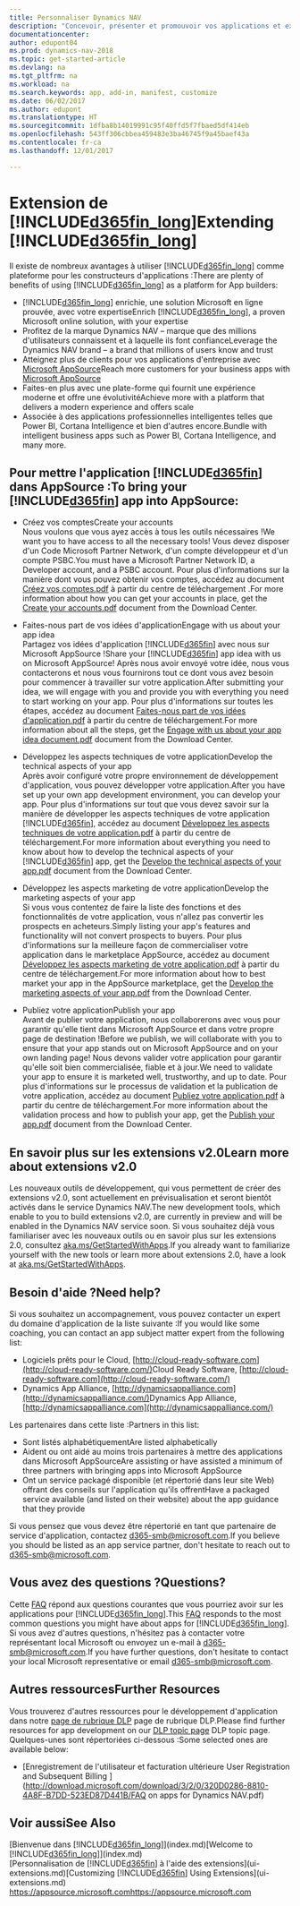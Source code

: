 ```yaml
---
title: Personnaliser Dynamics NAV
description: "Concevoir, présenter et promouvoir vos applications et extensions pour Dynamics NAV."
documentationcenter: 
author: edupont04
ms.prod: dynamics-nav-2018
ms.topic: get-started-article
ms.devlang: na
ms.tgt_pltfrm: na
ms.workload: na
ms.search.keywords: app, add-in, manifest, customize
ms.date: 06/02/2017
ms.author: edupont
ms.translationtype: HT
ms.sourcegitcommit: 1dfba8b14019991c95f40ffd5f7fbaed5df414eb
ms.openlocfilehash: 543ff306cbbea459483e3ba46745f9a45baef43a
ms.contentlocale: fr-ca
ms.lasthandoff: 12/01/2017

---
```

# <a name="extending-included365finlongincludesd365finlongmdmd"></a><span data-ttu-id="e7b87-103">Extension de [!INCLUDE[d365fin_long](includes/d365fin_long_md.md)]</span><span class="sxs-lookup"><span data-stu-id="e7b87-103">Extending [!INCLUDE[d365fin_long](includes/d365fin_long_md.md)]</span></span>
<span data-ttu-id="e7b87-104">Il existe de nombreux avantages à utiliser [!INCLUDE[d365fin_long](includes/d365fin_long_md.md)] comme plateforme pour les constructeurs d'applications :</span><span class="sxs-lookup"><span data-stu-id="e7b87-104">There are plenty of benefits of using [!INCLUDE[d365fin_long](includes/d365fin_long_md.md)] as a platform for App builders:</span></span>

* <span data-ttu-id="e7b87-105">[!INCLUDE[d365fin_long](includes/d365fin_long_md.md)] enrichie, une solution Microsoft en ligne prouvée, avec votre expertise</span><span class="sxs-lookup"><span data-stu-id="e7b87-105">Enrich [!INCLUDE[d365fin_long](includes/d365fin_long_md.md)], a proven Microsoft online solution, with your expertise</span></span>  
* <span data-ttu-id="e7b87-106">Profitez de la marque Dynamics NAV – marque que des millions d'utilisateurs connaissent et à laquelle ils font confiance</span><span class="sxs-lookup"><span data-stu-id="e7b87-106">Leverage the Dynamics NAV brand – a brand that millions of users know and trust</span></span>  
* <span data-ttu-id="e7b87-107">Atteignez plus de clients pour vos applications d'entreprise avec [Microsoft AppSource](https://appsource.microsoft.com/)</span><span class="sxs-lookup"><span data-stu-id="e7b87-107">Reach more customers for your business apps with [Microsoft AppSource](https://appsource.microsoft.com/)</span></span>  
* <span data-ttu-id="e7b87-108">Faites-en plus avec une plate-forme qui fournit une expérience moderne et offre une évolutivité</span><span class="sxs-lookup"><span data-stu-id="e7b87-108">Achieve more with a platform that delivers a modern experience and offers scale</span></span>  
* <span data-ttu-id="e7b87-109">Associée à des applications professionnelles intelligentes telles que Power BI, Cortana Intelligence et bien d'autres encore.</span><span class="sxs-lookup"><span data-stu-id="e7b87-109">Bundle with intelligent business apps such as Power BI, Cortana Intelligence, and many more.</span></span>  

## <a name="to-bring-your-included365finincludesd365finmdmd-app-into-appsource"></a><span data-ttu-id="e7b87-110">Pour mettre l'application [!INCLUDE[d365fin](includes/d365fin_md.md)] dans AppSource :</span><span class="sxs-lookup"><span data-stu-id="e7b87-110">To bring your [!INCLUDE[d365fin](includes/d365fin_md.md)] app into AppSource:</span></span>
+ <span data-ttu-id="e7b87-111">Créez vos comptes</span><span class="sxs-lookup"><span data-stu-id="e7b87-111">Create your accounts</span></span>  
<span data-ttu-id="e7b87-112">Nous voulons que vous ayez accès à tous les outils nécessaires !</span><span class="sxs-lookup"><span data-stu-id="e7b87-112">We want you to have access to all the necessary tools!</span></span> <span data-ttu-id="e7b87-113">Vous devez disposer d'un Code Microsoft Partner Network, d'un compte développeur et d'un compte PSBC.</span><span class="sxs-lookup"><span data-stu-id="e7b87-113">You must have a Microsoft Partner Network ID, a Developer account, and a PSBC account.</span></span>
<span data-ttu-id="e7b87-114">Pour plus d'informations sur la manière dont vous pouvez obtenir vos comptes, accédez au document [Créez vos comptes.pdf](https://go.microsoft.com/fwlink/?linkid=841514) à partir du centre de téléchargement .</span><span class="sxs-lookup"><span data-stu-id="e7b87-114">For more information about how you can get your accounts in place, get the [Create your accounts.pdf](https://go.microsoft.com/fwlink/?linkid=841514) document from the Download Center.</span></span>

+ <span data-ttu-id="e7b87-115">Faites-nous part de vos idées d'application</span><span class="sxs-lookup"><span data-stu-id="e7b87-115">Engage with us about your app idea</span></span>  
<span data-ttu-id="e7b87-116">Partagez vos idées d'application [!INCLUDE[d365fin](includes/d365fin_md.md)] avec nous sur Microsoft AppSource !</span><span class="sxs-lookup"><span data-stu-id="e7b87-116">Share your [!INCLUDE[d365fin](includes/d365fin_md.md)] app idea with us on Microsoft AppSource!</span></span> <span data-ttu-id="e7b87-117">Après nous avoir envoyé votre idée, nous vous contacterons et nous vous fournirons tout ce dont vous avez besoin pour commencer à travailler sur votre application.</span><span class="sxs-lookup"><span data-stu-id="e7b87-117">After submitting your idea, we will engage with you and provide you with everything you need to start working on your app.</span></span>
<span data-ttu-id="e7b87-118">Pour plus d'informations sur toutes les étapes, accédez au document [Faites-nous part de vos idées d'application.pdf](https://go.microsoft.com/fwlink/?linkid=841515) à partir du centre de téléchargement.</span><span class="sxs-lookup"><span data-stu-id="e7b87-118">For more information about all the steps, get the [Engage with us about your app idea document.pdf](https://go.microsoft.com/fwlink/?linkid=841515) document from the Download Center.</span></span>

+ <span data-ttu-id="e7b87-119">Développez les aspects techniques de votre application</span><span class="sxs-lookup"><span data-stu-id="e7b87-119">Develop the technical aspects of your app</span></span>    
<span data-ttu-id="e7b87-120">Après avoir configuré votre propre environnement de développement d'application, vous pouvez développer votre application.</span><span class="sxs-lookup"><span data-stu-id="e7b87-120">After you have set up your own app development environment, you can develop your app.</span></span>
<span data-ttu-id="e7b87-121">Pour plus d'informations sur tout que vous devez savoir sur la manière de développer les aspects techniques de votre application [!INCLUDE[d365fin](includes/d365fin_md.md)], accédez au document [Développez les aspects techniques de votre application.pdf](https://go.microsoft.com/fwlink/?linkid=841516) à partir du centre de téléchargement.</span><span class="sxs-lookup"><span data-stu-id="e7b87-121">For more information about everything you need to know about how to develop the technical aspects of your [!INCLUDE[d365fin](includes/d365fin_md.md)] app, get the [Develop the technical aspects of your app.pdf](https://go.microsoft.com/fwlink/?linkid=841516) document from the Download Center.</span></span>

+ <span data-ttu-id="e7b87-122">Développez les aspects marketing de votre application</span><span class="sxs-lookup"><span data-stu-id="e7b87-122">Develop the marketing aspects of your app</span></span>  
<span data-ttu-id="e7b87-123">Si vous vous contentez de faire la liste des fonctions et des fonctionnalités de votre application, vous n'allez pas convertir les prospects en acheteurs.</span><span class="sxs-lookup"><span data-stu-id="e7b87-123">Simply listing your app's features and functionality will not convert prospects to buyers.</span></span> <span data-ttu-id="e7b87-124">Pour plus d'informations sur la meilleure façon de commercialiser votre application dans le marketplace AppSource, accédez au document [Développez les aspects marketing de votre application.pdf](https://go.microsoft.com/fwlink/?linkid=841518) à partir du centre de téléchargement.</span><span class="sxs-lookup"><span data-stu-id="e7b87-124">For more information about how to best market your app in the AppSource marketplace, get the [Develop the marketing aspects of your app.pdf](https://go.microsoft.com/fwlink/?linkid=841518) from the Download Center.</span></span>

+ <span data-ttu-id="e7b87-125">Publiez votre application</span><span class="sxs-lookup"><span data-stu-id="e7b87-125">Publish your app</span></span>  
<span data-ttu-id="e7b87-126">Avant de publier votre application, nous collaborerons avec vous pour garantir qu'elle tient dans Microsoft AppSource et dans votre propre page de destination !</span><span class="sxs-lookup"><span data-stu-id="e7b87-126">Before we publish, we will collaborate with you to ensure that your app stands out on Microsoft AppSource and on your own landing page!</span></span> <span data-ttu-id="e7b87-127">Nous devons valider votre application pour garantir qu'elle soit bien commercialisée, fiable et à jour.</span><span class="sxs-lookup"><span data-stu-id="e7b87-127">We need to validate your app to ensure it is marketed well, trustworthy, and up to date.</span></span>
<span data-ttu-id="e7b87-128">Pour plus d'informations sur le processus de validation et la publication de votre application, accédez au document [Publiez votre application.pdf](https://go.microsoft.com/fwlink/?linkid=841517) à partir du centre de téléchargement.</span><span class="sxs-lookup"><span data-stu-id="e7b87-128">For more information about the validation process and how to publish your app, get the [Publish your app.pdf](https://go.microsoft.com/fwlink/?linkid=841517) document from the Download Center.</span></span>

## <a name="learn-more-about-extensions-v20"></a><span data-ttu-id="e7b87-129">En savoir plus sur les extensions v2.0</span><span class="sxs-lookup"><span data-stu-id="e7b87-129">Learn more about extensions v2.0</span></span>
<span data-ttu-id="e7b87-130">Les nouveaux outils de développement, qui vous permettent de créer des extensions v2.0, sont actuellement en prévisualisation et seront bientôt activés dans le service Dynamics NAV.</span><span class="sxs-lookup"><span data-stu-id="e7b87-130">The new development tools, which enable to you to build extensions v2.0, are currently in preview and will be enabled in the Dynamics NAV service soon.</span></span> <span data-ttu-id="e7b87-131">Si vous souhaitez déjà vous familiariser avec les nouveaux outils ou en savoir plus sur les extensions 2.0, consultez [aka.ms/GetStartedWithApps](http://aka.ms/GetStartedWithApps).</span><span class="sxs-lookup"><span data-stu-id="e7b87-131">If you already want to familiarize yourself with the new tools or learn more about extensions 2.0, have a look at [aka.ms/GetStartedWithApps](http://aka.ms/GetStartedWithApps).</span></span>  

## <a name="need-help"></a><span data-ttu-id="e7b87-132">Besoin d'aide ?</span><span class="sxs-lookup"><span data-stu-id="e7b87-132">Need help?</span></span>
<span data-ttu-id="e7b87-133">Si vous souhaitez un accompagnement, vous pouvez contacter un expert du domaine d'application de la liste suivante :</span><span class="sxs-lookup"><span data-stu-id="e7b87-133">If you would like some coaching, you can contact an app subject matter expert from the following list:</span></span>

* <span data-ttu-id="e7b87-134">Logiciels prêts pour le Cloud, [http://cloud-ready-software.com](http://cloud-ready-software.com/)</span><span class="sxs-lookup"><span data-stu-id="e7b87-134">Cloud Ready Software, [http://cloud-ready-software.com](http://cloud-ready-software.com/)</span></span>  
* <span data-ttu-id="e7b87-135">Dynamics App Alliance, [http://dynamicsappalliance.com](http://dynamicsappalliance.com/)</span><span class="sxs-lookup"><span data-stu-id="e7b87-135">Dynamics App Alliance, [http://dynamicsappalliance.com](http://dynamicsappalliance.com/)</span></span>

<span data-ttu-id="e7b87-136">Les partenaires dans cette liste :</span><span class="sxs-lookup"><span data-stu-id="e7b87-136">Partners in this list:</span></span>

* <span data-ttu-id="e7b87-137">Sont listés alphabétiquement</span><span class="sxs-lookup"><span data-stu-id="e7b87-137">Are listed alphabetically</span></span>  
* <span data-ttu-id="e7b87-138">Aident ou ont aidé au moins trois partenaires à mettre des applications dans Microsoft AppSource</span><span class="sxs-lookup"><span data-stu-id="e7b87-138">Are assisting or have assisted a minimum of three partners with bringing apps into Microsoft AppSource</span></span>  
* <span data-ttu-id="e7b87-139">Ont un service packagé disponible (et répertorié dans leur site Web) offrant des conseils sur l'application qu'ils offrent</span><span class="sxs-lookup"><span data-stu-id="e7b87-139">Have a packaged service available (and listed on their website) about the app guidance that they provide</span></span>  

<span data-ttu-id="e7b87-140">Si vous pensez que vous devez être répertorié en tant que partenaire de service d'application, contactez [d365-smb@microsoft.com](mailto:d365-smb@microsoft.com).</span><span class="sxs-lookup"><span data-stu-id="e7b87-140">If you believe you should be listed as an app service partner, don't hesitate to reach out to [d365-smb@microsoft.com](mailto:d365-smb@microsoft.com).</span></span>

## <a name="questions"></a><span data-ttu-id="e7b87-141">Vous avez des questions ?</span><span class="sxs-lookup"><span data-stu-id="e7b87-141">Questions?</span></span>
<span data-ttu-id="e7b87-142">Cette [FAQ](https://go.microsoft.com/fwlink/?linkid=841520) répond aux questions courantes que vous pourriez avoir sur les applications pour [!INCLUDE[d365fin_long](includes/d365fin_long_md.md)].</span><span class="sxs-lookup"><span data-stu-id="e7b87-142">This [FAQ](https://go.microsoft.com/fwlink/?linkid=841520) responds to the most common questions you might have about apps for [!INCLUDE[d365fin_long](includes/d365fin_long_md.md)].</span></span> <span data-ttu-id="e7b87-143">Si vous avez d'autres questions, n'hésitez pas à contacter votre représentant local Microsoft ou envoyez un e-mail à [d365-smb@microsoft.com](mailto:d365-smb@microsoft.com).</span><span class="sxs-lookup"><span data-stu-id="e7b87-143">If you have further questions, don't hesitate to contact your local Microsoft representative or email [d365-smb@microsoft.com](mailto:d365-smb@microsoft.com).</span></span>

## <a name="further-resources"></a><span data-ttu-id="e7b87-144">Autres ressources</span><span class="sxs-lookup"><span data-stu-id="e7b87-144">Further Resources</span></span>
<span data-ttu-id="e7b87-145">Vous trouverez d'autres ressources pour le développement d'application dans notre [page de rubrique DLP](https://mbspartner.microsoft.com/BFI/Topic/76) page de rubrique DLP.</span><span class="sxs-lookup"><span data-stu-id="e7b87-145">Please find further resources for app development on our [DLP topic page](https://mbspartner.microsoft.com/BFI/Topic/76) DLP topic page.</span></span> <span data-ttu-id="e7b87-146">Quelques-unes sont répertoriées ci-dessous :</span><span class="sxs-lookup"><span data-stu-id="e7b87-146">Some selected ones are available below:</span></span>
-   [<span data-ttu-id="e7b87-147">Enregistrement de l'utilisateur et facturation ultérieure </span><span class="sxs-lookup"><span data-stu-id="e7b87-147">User Registration and Subsequent Billing </span></span>](http://download.microsoft.com/download/3/2/0/320D0286-8810-4A8F-B7DD-523ED87D441B/FAQ on apps for Dynamics NAV.pdf)



## <a name="see-also"></a><span data-ttu-id="e7b87-148">Voir aussi</span><span class="sxs-lookup"><span data-stu-id="e7b87-148">See Also</span></span>
<span data-ttu-id="e7b87-149">[Bienvenue dans [!INCLUDE[d365fin_long](includes/d365fin_long_md.md)]](index.md)</span><span class="sxs-lookup"><span data-stu-id="e7b87-149">[Welcome to [!INCLUDE[d365fin_long](includes/d365fin_long_md.md)]](index.md)</span></span>  
<span data-ttu-id="e7b87-150">[Personnalisation de [!INCLUDE[d365fin](includes/d365fin_md.md)] à l'aide des extensions](ui-extensions.md)</span><span class="sxs-lookup"><span data-stu-id="e7b87-150">[Customizing [!INCLUDE[d365fin](includes/d365fin_md.md)] Using Extensions](ui-extensions.md)</span></span>  
[<span data-ttu-id="e7b87-151">https://appsource.microsoft.com</span><span class="sxs-lookup"><span data-stu-id="e7b87-151">https://appsource.microsoft.com</span></span>](https://appsource.microsoft.com/en-us/marketplace/apps?product=dynamics-365-for-financials&page=1)


